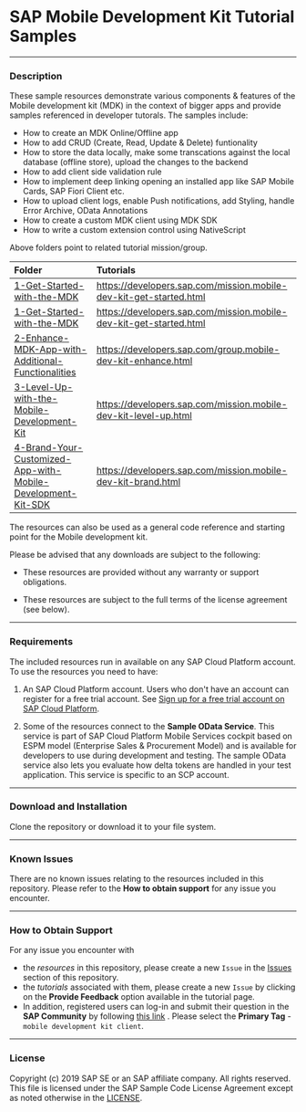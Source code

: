 # SAP Mobile Development Kit Tutorial Samples

***
### Description
These sample resources demonstrate various components & features of the Mobile development kit (MDK) in the context of bigger apps and provide samples referenced in developer tutorals.
The samples include:
* How to create an MDK Online/Offline app
* How to add CRUD (Create, Read, Update & Delete) funtionality
* How to store the data locally, make some transcations against the local database (offline store), upload the changes to the backend
* How to add client side validation rule
* How to implement deep linking opening an installed app like SAP Mobile Cards, SAP Fiori Client etc.
* How to upload client logs, enable Push notifications, add Styling, handle Error Archive, OData Annotations
* How to create a custom MDK client using MDK SDK
*  How to write a custom extension control using NativeScript

Above folders point to related tutorial mission/group.


|  Folder     | Tutorials
|  :------------- | :-------------
|  [1-Get-Started-with-the-MDK](/1-Get-Started-with-the-MDK)  | https://developers.sap.com/mission.mobile-dev-kit-get-started.html
|  [1-Get-Started-with-the-MDK](/1-Get-Started-with-the-MDK)  | https://developers.sap.com/mission.mobile-dev-kit-get-started.html
|  [2-Enhance-MDK-App-with-Additional-Functionalities](2-Enhance-MDK-App-with-Additional-Functionalities) | https://developers.sap.com/group.mobile-dev-kit-enhance.html
| [3-Level-Up-with-the-Mobile-Development-Kit](3-Level-Up-with-the-Mobile-Development-Kit) | https://developers.sap.com/mission.mobile-dev-kit-level-up.html
| [4-Brand-Your-Customized-App-with-Mobile-Development-Kit-SDK](/4-Brand-Your-Customized-App-with-Mobile-Development-Kit-SDK) | https://developers.sap.com/mission.mobile-dev-kit-brand.html

The resources can also be used as a general code reference and starting point for the Mobile development kit.

Please be advised that any downloads are subject to the following:

* These resources are provided without any warranty or support obligations.

* These resources are subject to the full terms of the license agreement (see below).


***
### Requirements
The included resources run in available on any SAP Cloud Platform account.
To use the resources you need to have:
1. An SAP Cloud Platform account. Users who don't have an account can register for a free trial account.
	See [Sign up for a free trial account on SAP Cloud Platform](https://www.sap.com/developer/tutorials/hcp-create-trial-account.html).

2. Some of the resources connect to the **Sample OData Service**. This service is part of SAP Cloud Platform Mobile Services cockpit based on ESPM model (Enterprise Sales & Procurement Model) and  is available for developers to use during development and testing. The sample OData service also lets you evaluate how delta tokens are handled in your test application. This service is specific to an SCP account.


***
### Download and Installation

Clone the repository or download it to your file system.

***
### Known Issues
There are no known issues relating to the resources included in this repository. Please refer to the **How to obtain support** for any issue you encounter.

***
### How to Obtain Support
For any issue you encounter with 
* the *resources* in this repository, please create a new `Issue` in the [Issues](https://github.com/SAP/cloud-mdk-tutorial-samples/issues) section of this repository.
* the *tutorials* associated with them, please create a new `Issue` by clicking on the **Provide Feedback** option available in the tutorial page.
* In addition, registered users can log-in and submit their question in the **SAP Community** by following [this link](https://answers.sap.com/questions/ask.html) .
Please select the **Primary Tag** - `mobile development kit client`.


***
### License

Copyright (c) 2019 SAP SE or an SAP affiliate company. All rights reserved.
This file is licensed under the SAP Sample Code License Agreement except as noted otherwise in the [LICENSE](LICENSE "License file").
